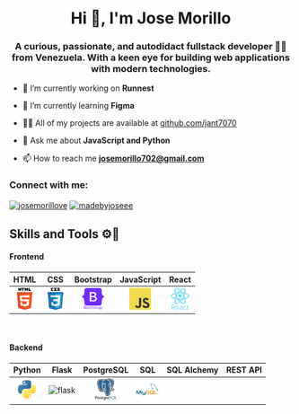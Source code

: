 <h1 align="center">Hi 👋, I'm Jose Morillo</h1>
<h3 align="center">A curious, passionate, and autodidact fullstack developer 👨‍💻 from Venezuela. With a keen eye for building web applications with modern technologies.</h3>

- 🔭 I’m currently working on **Runnest**

- 🌱 I’m currently learning **Figma**

- 👨‍💻 All of my projects are available at [github.com/jant7070](github.com/jant7070)

- 💬 Ask me about **JavaScript and Python**

- 📫 How to reach me **josemorillo702@gmail.com**

<h3 align="left">Connect with me:</h3>
<p align="left">
<a href="https://linkedin.com/in/josemorillove" target="blank"><img align="center" src="https://raw.githubusercontent.com/rahuldkjain/github-profile-readme-generator/master/src/images/icons/Social/linked-in-alt.svg" alt="josemorillove" height="30" width="40" /></a>
<a href="https://instagram.com/madebyjoseee" target="blank"><img align="center" src="https://raw.githubusercontent.com/rahuldkjain/github-profile-readme-generator/master/src/images/icons/Social/instagram.svg" alt="madebyjoseee" height="30" width="40" /></a>
</p>

## Skills and Tools ⚙🔨

#### **Frontend**

|  HTML  |  CSS  |  Bootstrap  |  JavaScript  |  React  |
|:---:|:---:|:---:|:---:|:---:|
| <img src="https://raw.githubusercontent.com/devicons/devicon/master/icons/html5/html5-original-wordmark.svg" alt="html5" width="40" height="40" />  | <img src="https://raw.githubusercontent.com/devicons/devicon/master/icons/css3/css3-original-wordmark.svg" alt="css3" width="40" height="40" />  |  <img src="https://raw.githubusercontent.com/devicons/devicon/master/icons/bootstrap/bootstrap-plain-wordmark.svg" alt="bootstrap" width="40" height="40" />  |  <img src="https://raw.githubusercontent.com/devicons/devicon/master/icons/javascript/javascript-original.svg" alt="javascript" width="40" height="40" />  |  <img src="https://raw.githubusercontent.com/devicons/devicon/master/icons/react/react-original-wordmark.svg" alt="react" width="40" height="40" />  |
<br>

#### **Backend**
|  Python  |  Flask  |  PostgreSQL  |  SQL  |  SQL Alchemy  |  REST API  | 
|:---:|:---:|:---:|:---:|:---:|:---:|
| <img src="https://raw.githubusercontent.com/devicons/devicon/master/icons/python/python-original.svg" alt="python" width="40" height="40" />  | <img src="https://www.vectorlogo.zone/logos/pocoo_flask/pocoo_flask-icon.svg" alt="flask" width="40" height="40" />  |  <img src="https://raw.githubusercontent.com/devicons/devicon/master/icons/postgresql/postgresql-original-wordmark.svg" alt="postgresql" width="40" height="40" />  |  <img src="https://raw.githubusercontent.com/devicons/devicon/master/icons/mysql/mysql-original-wordmark.svg" alt="mysql" width="40" height="40" />  |    |    |
<br>
